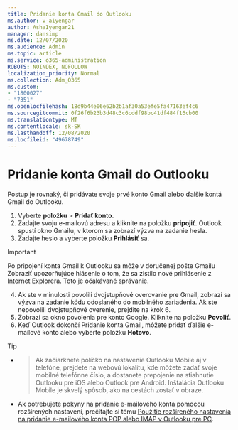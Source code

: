 ```yaml
---
title: Pridanie konta Gmail do Outlooku
ms.author: v-aiyengar
author: AshaIyengar21
manager: dansimp
ms.date: 12/07/2020
ms.audience: Admin
ms.topic: article
ms.service: o365-administration
ROBOTS: NOINDEX, NOFOLLOW
localization_priority: Normal
ms.collection: Adm_O365
ms.custom:
- "1800027"
- "7351"
ms.openlocfilehash: 18d9b44e06e62b2b1af30a53efe5fa47163ef4c6
ms.sourcegitcommit: 0f26f6b23b3d48c3c6cddf98bc41df484f16cb00
ms.translationtype: MT
ms.contentlocale: sk-SK
ms.lasthandoff: 12/08/2020
ms.locfileid: "49678749"
---
```

# <a name="add-a-gmail-account-to-outlook"></a>Pridanie konta Gmail do Outlooku

Postup je rovnaký, či pridávate svoje prvé konto Gmail alebo ďalšie kontá Gmail do Outlooku.

1. Vyberte **položku**  >  **Pridať konto**.
1. Zadajte svoju e-mailovú adresu a kliknite na položku **pripojiť**. Outlook spustí okno Gmailu, v ktorom sa zobrazí výzva na zadanie hesla. 
1. Zadajte heslo a vyberte položku **Prihlásiť** sa.
> [!IMPORTANT]
> Po pripojení konta Gmail k Outlooku sa môže v doručenej pošte Gmailu Zobraziť upozorňujúce hlásenie o tom, že sa zistilo nové prihlásenie z Internet Explorera. Toto je očakávané správanie.
4. Ak ste v minulosti povolili dvojstupňové overovanie pre Gmail, zobrazí sa výzva na zadanie kódu odoslaného do mobilného zariadenia. Ak ste nepovolili dvojstupňové overenie, prejdite na krok 6.
1. Zobrazí sa okno povolenia pre konto Google. Kliknite na položku **Povoliť**.
1. Keď Outlook dokončí Pridanie konta Gmail, môžete pridať ďalšie e-mailové konto alebo vyberte položku **Hotovo**.
> [!TIP]
- > Ak začiarknete políčko na nastavenie Outlooku Mobile aj v telefóne, prejdete na webovú lokalitu, kde môžete zadať svoje mobilné telefónne číslo, a dostanete prepojenie na stiahnutie Outlooku pre iOS alebo Outlook pre Android. Inštalácia Outlooku Mobile je skvelý spôsob, ako na cestách zostať v obraze.
- Ak potrebujete pokyny na pridanie e-mailového konta pomocou rozšírených nastavení, prečítajte si tému [Použitie rozšíreného nastavenia na pridanie e-mailového konta POP alebo IMAP v Outlooku pre PC](https://support.microsoft.com/office/change-or-update-email-account-settings-in-outlook-for-windows-560a9065-3c3a-4ec5-a24f-cdb9a8d622a2#bkmk_advanced).
